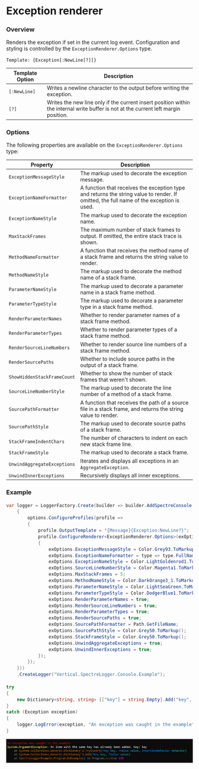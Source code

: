 ﻿# Exception renderer

### Overview

Renders the exception if set in the current log event. Configuration and styling is controlled by the `ExceptionRenderer.Options` type.

```
Template: {Exception[:NewLine[?]]}
```

|Template Option|Description|
|---|---|
|`[:NewLine]`|Writes a newline character to the output before writing the exception.|
|`[?]`|Writes the new line only if the current insert position within the internal write buffer is not at the current left margin position.|

### Options

The following properties are available on the `ExceptionRenderer.Options` type:

|Property|Description|
|---|---|
|`ExceptionMessageStyle`|The markup used to decorate the exception message.|
|`ExceptionNameFormatter`|A function that receives the exception type and returns the string value to render. If omitted, the full name of the exception is used.|
|`ExceptionNameStyle`|The markup used to decorate the exception name.|
|`MaxStackFrames`|The maximum number of stack frames to output. If omitted, the entire stack trace is shown.|
|`MethodNameFormatter`|A function that receives the method name of a stack frame and returns the string value to render.|
|`MethodNameStyle`|The markup used to decorate the method name of a stack frame.|
|`ParameterNameStyle`|The markup used to decorate a parameter name in a stack frame method.|
|`ParameterTypeStyle`|The markup used to decorate a parameter type in a stack frame method.|
|`RenderParameterNames`|Whether to render parameter names of a stack frame method.|
|`RenderParameterTypes`|Whether to render parameter types of a stack frame method.|
|`RenderSourceLineNumbers`|Whether to render source line numbers of a stack frame method.|
|`RenderSourcePaths`|Whether to include source paths in the output of a stack frame.|
|`ShowHiddenStackFrameCount`|Whether to show the number of stack frames that weren't shown.|
|`SourceLineNumberStyle`|The markup used to decorate the line number of a method of a stack frame.|
|`SourcePathFormatter`|A function that receives the path of a source file in a stack frame, and returns the string value to render.|
|`SourcePathStyle`|The markup used to decorate source paths of a stack frame.|
|`StackFrameIndentChars`|The number of characters to indent on each new stack frame line.|
|`StackFrameStyle`|The markup used to decorate a stack frame.|
|`UnwindAggregateExceptions`|Iterates and displays all exceptions in an `AggregateException`.|
|`UnwindInnerExceptions`|Recursively displays all inner exceptions.|

### Example

```csharp
var logger = LoggerFactory.Create(builder => builder.AddSpectreConsole(options =>
    {
        options.ConfigureProfiles(profile =>
        {
            profile.OutputTemplate = "{Message}{Exception:NewLine?}";
            profile.ConfigureRenderer<ExceptionRenderer.Options>(exOptions =>
            {
                exOptions.ExceptionMessageStyle = Color.Grey93.ToMarkup();
                exOptions.ExceptionNameFormatter = type => type.FullName!;
                exOptions.ExceptionNameStyle = Color.LightGoldenrod1.ToMarkup();
                exOptions.SourceLineNumberStyle = Color.Magenta1.ToMarkup(); 
                exOptions.MaxStackFrames = 5;
                exOptions.MethodNameStyle = Color.DarkOrange3_1.ToMarkup();
                exOptions.ParameterNameStyle = Color.LightSeaGreen.ToMarkup();
                exOptions.ParameterTypeStyle = Color.DodgerBlue1.ToMarkup();
                exOptions.RenderParameterNames = true;
                exOptions.RenderSourceLineNumbers = true;
                exOptions.RenderParameterTypes = true;
                exOptions.RenderSourcePaths = true;
                exOptions.SourcePathFormatter = Path.GetFileName;
                exOptions.SourcePathStyle = Color.Grey50.ToMarkup();
                exOptions.StackFrameStyle = Color.Grey50.ToMarkup();
                exOptions.UnwindAggregateExceptions = true;
                exOptions.UnwindInnerExceptions = true;
            });
        });
    }))
    .CreateLogger("Vertical.SpectreLogger.Console.Example");

try
{
    new Dictionary<string, string> {["key"] = string.Empty}.Add("key", string.Empty);
}
catch (Exception exception)
{
    logger.LogError(exception, "An exception was caught in the example");
}
```

![output](snips/exception.png)
